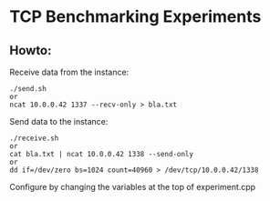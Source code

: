 # TCP Benchmarking Experiments

## Howto:

Receive data from the instance:
```
./send.sh
or
ncat 10.0.0.42 1337 --recv-only > bla.txt
```

Send data to the instance:
```
./receive.sh
or
cat bla.txt | ncat 10.0.0.42 1338 --send-only
or
dd if=/dev/zero bs=1024 count=40960 > /dev/tcp/10.0.0.42/1338
```

Configure by changing the variables at the top of experiment.cpp
